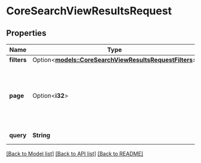 # CoreSearchViewResultsRequest

## Properties

Name | Type | Description | Notes
------------ | ------------- | ------------- | -------------
**filters** | Option<[**models::CoreSearchViewResultsRequestFilters**](core_search_view_results_request_filters.md)> |  | [optional]
**page** | Option<**i32**> | results page number starting from 0, defaults to the first page | [optional][default to 0]
**query** | **String** | the search query | 

[[Back to Model list]](../README.md#documentation-for-models) [[Back to API list]](../README.md#documentation-for-api-endpoints) [[Back to README]](../README.md)


